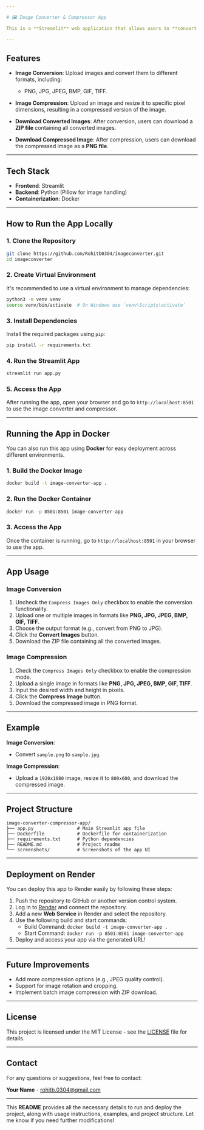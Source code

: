 ```yaml
---

# 🖼️ Image Converter & Compressor App

This is a **Streamlit** web application that allows users to **convert images** between various formats and **compress images** by resizing them. The app provides an easy-to-use interface for image conversions and compression, ensuring that users can download their converted or compressed images in a few clicks.

---
```


## Features

- **Image Conversion**: Upload images and convert them to different formats, including:
  - PNG, JPG, JPEG, BMP, GIF, TIFF.
  
- **Image Compression**: Upload an image and resize it to specific pixel dimensions, resulting in a compressed version of the image.

- **Download Converted Images**: After conversion, users can download a **ZIP file** containing all converted images.

- **Download Compressed Image**: After compression, users can download the compressed image as a **PNG file**.

---

## Tech Stack

- **Frontend**: Streamlit
- **Backend**: Python (Pillow for image handling)
- **Containerization**: Docker

---

## How to Run the App Locally

### 1. Clone the Repository

```bash
git clone https://github.com/Rohitb0304/imageconverter.git
cd imageconverter
```

### 2. Create Virtual Environment

It's recommended to use a virtual environment to manage dependencies:

```bash
python3 -m venv venv
source venv/bin/activate  # On Windows use `venv\Scripts\activate`
```

### 3. Install Dependencies

Install the required packages using `pip`:

```bash
pip install -r requirements.txt
```

### 4. Run the Streamlit App

```bash
streamlit run app.py
```

### 5. Access the App

After running the app, open your browser and go to `http://localhost:8501` to use the image converter and compressor.

---

## Running the App in Docker

You can also run this app using **Docker** for easy deployment across different environments.

### 1. Build the Docker Image

```bash
docker build -t image-converter-app .
```

### 2. Run the Docker Container

```bash
docker run -p 8501:8501 image-converter-app
```

### 3. Access the App

Once the container is running, go to `http://localhost:8501` in your browser to use the app.

---

## App Usage

### **Image Conversion**
1. Uncheck the `Compress Images Only` checkbox to enable the conversion functionality.
2. Upload one or multiple images in formats like **PNG, JPG, JPEG, BMP, GIF, TIFF**.
3. Choose the output format (e.g., convert from PNG to JPG).
4. Click the **Convert Images** button.
5. Download the ZIP file containing all the converted images.

### **Image Compression**
1. Check the `Compress Images Only` checkbox to enable the compression mode.
2. Upload a single image in formats like **PNG, JPG, JPEG, BMP, GIF, TIFF**.
3. Input the desired width and height in pixels.
4. Click the **Compress Image** button.
5. Download the compressed image in PNG format.

---

## Example

**Image Conversion**:
- Convert `sample.png` to `sample.jpg`.

**Image Compression**:
- Upload a `1920x1080` image, resize it to `800x600`, and download the compressed image.

---

## Project Structure

```
image-converter-compressor-app/
├── app.py                # Main Streamlit app file
├── Dockerfile            # Dockerfile for containerization
├── requirements.txt      # Python dependencies
├── README.md             # Project readme
└── screenshots/          # Screenshots of the app UI
```

---

## Deployment on Render

You can deploy this app to Render easily by following these steps:

1. Push the repository to GitHub or another version control system.
2. Log in to [Render](https://render.com/) and connect the repository.
3. Add a new **Web Service** in Render and select the repository.
4. Use the following build and start commands:
   - Build Command: `docker build -t image-converter-app .`
   - Start Command: `docker run -p 8501:8501 image-converter-app`
5. Deploy and access your app via the generated URL!

---

## Future Improvements

- Add more compression options (e.g., JPEG quality control).
- Support for image rotation and cropping.
- Implement batch image compression with ZIP download.

---

## License

This project is licensed under the MIT License - see the [LICENSE](LICENSE) file for details.

---

## Contact

For any questions or suggestions, feel free to contact:

**Your Name** - [rohitb.0304@gmail.com](mailto:rohitb.0304@gmail.com)

---

This **README** provides all the necessary details to run and deploy the project, along with usage instructions, examples, and project structure. Let me know if you need further modifications!
